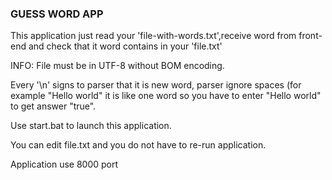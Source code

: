 ### GUESS WORD APP ###

This application just read your 'file-with-words.txt',receive word from front-end and check that it word contains in
  your 'file.txt'

  INFO:
  File must be in UTF-8 without BOM encoding.

  Every '\n' signs to parser that it is new word, parser ignore spaces (for example "Hello world" it is like one word
  so you have to enter "Hello world" to get answer "true".

  Use start.bat to launch this application.

  You can edit file.txt and you do not have to re-run application.

   Application use 8000 port
